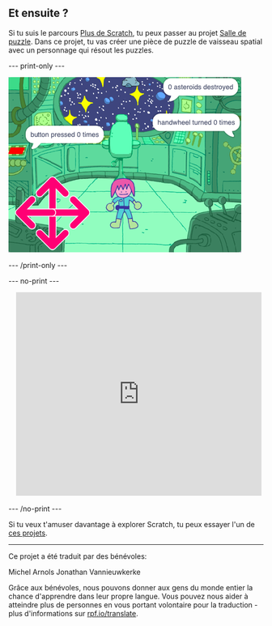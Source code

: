 ## Et ensuite ?

Si tu suis le parcours [Plus de Scratch](https://projects.raspberrypi.org/fr-FR/pathways/further-scratch), tu peux passer au projet [Salle de puzzle](https://projects.raspberrypi.org/fr-FR/projects/puzzle-room). Dans ce projet, tu vas créer une pièce de puzzle de vaisseau spatial avec un personnage qui résout les puzzles.

--- print-only ---

![Salle de puzzle](images/puzzle_room.png)

--- /print-only ---

--- no-print ---

<div class="scratch-preview" style="margin-left: 15px;">
  <iframe allowtransparency="true" width="485" height="402" src="https://scratch.mit.edu/projects/embed/536877672/?autostart=false" frameborder="0"></iframe>
</div>

--- /no-print ---

Si tu veux t'amuser davantage à explorer Scratch, tu peux essayer l'un de [ces projets](https://projects.raspberrypi.org/fr-FR/projects?software%5B%5D=scratch&curriculum%5B%5D=%201).

***
Ce projet a été traduit par des bénévoles:

Michel Arnols
Jonathan Vannieuwkerke

Grâce aux bénévoles, nous pouvons donner aux gens du monde entier la chance d'apprendre dans leur propre langue. Vous pouvez nous aider à atteindre plus de personnes en vous portant volontaire pour la traduction - plus d'informations sur [rpf.io/translate](https://rpf.io/translate).
